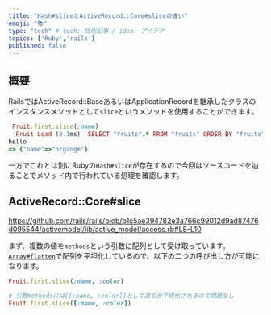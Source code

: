 ```yaml
---
title: "Hash#sliceとActiveRecord::Core#sliceの違い"
emoji: "📚"
type: "tech" # tech: 技術記事 / idea: アイデア
topics: ['Ruby','rails']
published: false
---
```


## 概要
RailsではActiveRecord::BaseあるいはApplicationRecordを継承したクラスのインスタンスメソッドとして`slice`というメソッドを使用することができます。

```ruby
 Fruit.first.slice(:name)
  Fruit Load (0.1ms)  SELECT "fruits".* FROM "fruits" ORDER BY "fruits"."id" ASC LIMIT ?  [["LIMIT", 1]]
hello                                                                                        
=> {"name"=>"organge"}  
```

一方でこれとは別にRubyの`Hash#slice`が存在するので今回はソースコードを辿ることでメソッド内で行われている処理を確認します。


## ActiveRecord::Core#slice

https://github.com/rails/rails/blob/b1c5ae394782e3a766c99012d9ad87476d095544/activemodel/lib/active_model/access.rb#L8-L10

まず、複数の値を`methods`という引数に配列として受け取っています。[`Array#flatten`](https://docs.ruby-lang.org/ja/latest/method/Array/i/flatten.html)で配列を平坦化しているので、以下の二つの呼び出し方が可能になります。

```ruby
Fruit.first.slice(:name, :color)

# 引数methodsには[[:name, :color]]として渡るが平坦化されるので問題なし
Fruit.first.slice([:name, :color])
```

